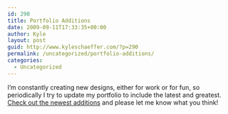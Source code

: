 ```yaml
---
id: 290
title: Portfolio Additions
date: 2009-09-11T17:33:35+00:00
author: Kyle
layout: post
guid: http://www.kyleschaeffer.com/?p=290
permalink: /uncategorized/portfolio-additions/
categories:
  - Uncategorized
---
```

I&#8217;m constantly creating new designs, either for work or for fun, so periodically I try to update my portfolio to include the latest and greatest. [Check out the newest additions](http://www.kyleschaeffer.com/portfolio) and please let me know what you think!